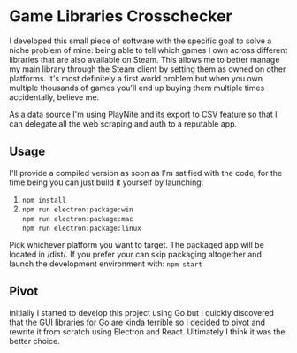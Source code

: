 # Game Libraries Crosschecker

I developed this small piece of software with the specific goal to solve a niche problem of mine: being able to tell which games I own across different libraries that are also available on Steam. This allows me to better manage my main library through the Steam client by setting them as owned on other platforms. It's most definitely a first world problem but when you own multiple thousands of games you'll end up buying them multiple times accidentally, believe me.<br>

As a data source I'm using PlayNite and its export to CSV feature so that I can delegate all the web scraping and auth to a reputable app.<br>

## Usage

I'll provide a compiled version as soon as I'm satified with the code, for the time being you can just build it yourself by launching:<br>

1. `npm install`
2. `npm run electron:package:win`<br>
   `npm run electron:package:mac`<br>
   `npm run electron:package:linux`<br>

Pick whichever platform you want to target. The packaged app will be located in /dist/.
If you prefer your can skip packaging altogether and launch the development environment with:
`npm start`

## Pivot

Initially I started to develop this project using Go but I quickly discovered that the GUI libraries for Go are kinda terrible so I decided to pivot and rewrite it from scratch using Electron and React. Ultimately I think it was the better choice.
